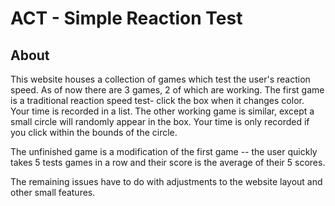 # ACT - Simple Reaction Test

<h2> About </h2>
This website houses a collection of games which test the user's reaction speed. As of now there are 3 games, 2 of which are working. The first game is a traditional reaction speed test- click the box when it changes color. Your time is recorded in a list. The other working game is similar, except a small circle will randomly appear in the box. Your time is only recorded if you click within the bounds of the circle.


The unfinished game is a modification of the first game -- the user quickly takes 5 tests games in a row and their score is the average of their 5 scores.

The remaining issues have to do with adjustments to the website layout and other small features.
